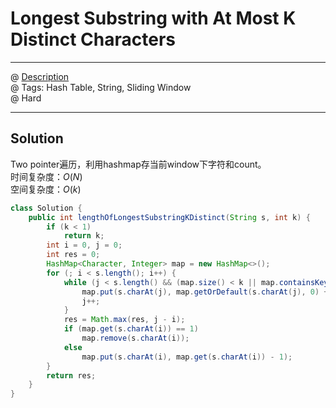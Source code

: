 # Longest Substring with At Most K Distinct Characters
------------------
@ [Description](https://leetcode.com/problems/longest-substring-with-at-most-k-distinct-characters/)  
@ Tags: Hash Table, String, Sliding Window    
@ Hard

------------------
## Solution
Two pointer遍历，利用hashmap存当前window下字符和count。  
时间复杂度：$O(N)$  
空间复杂度：$O(k)$  
```java
class Solution {
    public int lengthOfLongestSubstringKDistinct(String s, int k) {
        if (k < 1)
            return k;
        int i = 0, j = 0;
        int res = 0;
        HashMap<Character, Integer> map = new HashMap<>();
        for (; i < s.length(); i++) {
            while (j < s.length() && (map.size() < k || map.containsKey(s.charAt(j)))) {
                map.put(s.charAt(j), map.getOrDefault(s.charAt(j), 0) + 1);
                j++;
            }
            res = Math.max(res, j - i);
            if (map.get(s.charAt(i)) == 1)
                map.remove(s.charAt(i));
            else
                map.put(s.charAt(i), map.get(s.charAt(i)) - 1);
        }
        return res;
    }
}
```
